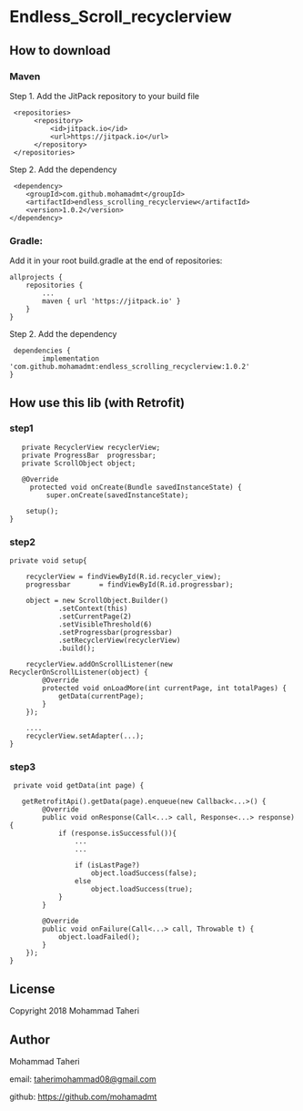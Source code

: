 # Endless_Scroll_recyclerview

## How to download

### Maven
Step 1. Add the JitPack repository to your build file

     <repositories>
          <repository>
              <id>jitpack.io</id>
              <url>https://jitpack.io</url>
          </repository>
     </repositories>
     
Step 2. Add the dependency

     <dependency>
	    <groupId>com.github.mohamadmt</groupId>
	    <artifactId>endless_scrolling_recyclerview</artifactId>
	    <version>1.0.2</version>
	</dependency>

### Gradle: 
Add it in your root build.gradle at the end of repositories:

    allprojects {
		repositories {
			...
			maven { url 'https://jitpack.io' }
		}
	}
     
Step 2. Add the dependency

     dependencies {
	        implementation 'com.github.mohamadmt:endless_scrolling_recyclerview:1.0.2'
	}



## How use this lib (with Retrofit)

### step1
       private RecyclerView recyclerView;
       private ProgressBar  progressbar;
       private ScrollObject object;

       @Override
         protected void onCreate(Bundle savedInstanceState) {
             super.onCreate(savedInstanceState);
        
        setup();
    }
    
### step2    
    private void setup{

        recyclerView = findViewById(R.id.recycler_view);
        progressbar       = findViewById(R.id.progressbar);

        object = new ScrollObject.Builder()
                .setContext(this)
                .setCurrentPage(2)
                .setVisibleThreshold(6)
                .setProgressbar(progressbar)
                .setRecyclerView(recyclerView)
                .build();

        recyclerView.addOnScrollListener(new RecyclerOnScrollListener(object) {
            @Override
            protected void onLoadMore(int currentPage, int totalPages) {
                getData(currentPage);
            }
        });
        
        ....
        recyclerView.setAdapter(...);
    }

### step3
     private void getData(int page) {
     
       getRetrofitApi().getData(page).enqueue(new Callback<...>() {
            @Override
            public void onResponse(Call<...> call, Response<...> response) {
                if (response.isSuccessful()){
                    ...
                    ...

                    if (isLastPage?)
                        object.loadSuccess(false);
                    else
                        object.loadSuccess(true);
                }
            }

            @Override
            public void onFailure(Call<...> call, Throwable t) {
                object.loadFailed();
            }
        });
    }


## License
Copyright 2018 Mohammad Taheri

## Author
Mohammad Taheri

email: taherimohammad08@gmail.com

github: https://github.com/mohamadmt

